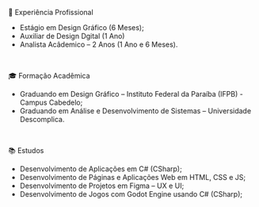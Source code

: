 💼 Experiência Profissional

- Estágio em Design Gráfico (6 Meses);
- Auxiliar de Design Dgital (1 Ano)
- Analista Acâdemico – 2 Anos (1 Ano e 6 Meses).
<br>

🎓 Formação Acadêmica

- Graduando em Design Gráfico – Instituto Federal da Paraíba (IFPB) - Campus Cabedelo;
- Graduando em Análise e Desenvolvimento de Sistemas – Universidade Descomplica.
<br>

📚 Estudos

- Desenvolvimento de Aplicações em C# (CSharp);
- Desenvolvimento de Páginas e Aplicações Web em HTML, CSS e JS;
- Desenvolvimento de Projetos em Figma – UX e UI;
- Desenvolvimento de Jogos com Godot Engine usando C# (CSharp);

<br>
